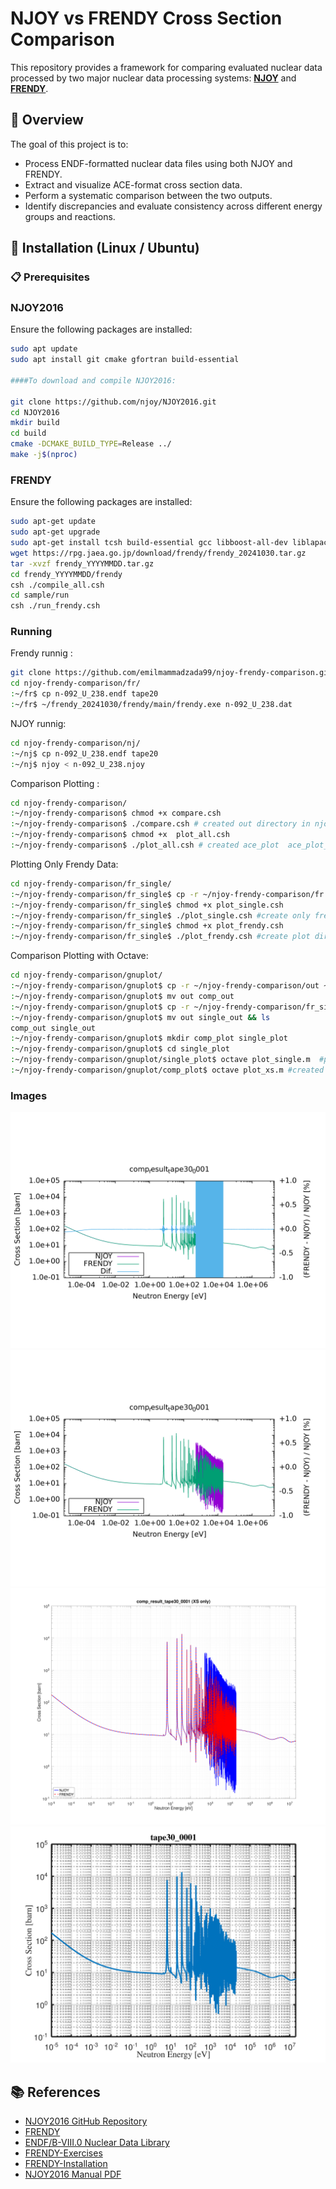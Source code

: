 # NJOY vs FRENDY Cross Section Comparison

This repository provides a framework for comparing evaluated nuclear data processed by two major nuclear data processing systems: **[NJOY](https://github.com/njoy/NJOY2016)** and **[FRENDY](https://rpg.jaea.go.jp/main/en/program_frendy/)**.

## 📘 Overview

The goal of this project is to:
- Process ENDF-formatted nuclear data files using both NJOY and FRENDY.
- Extract and visualize ACE-format cross section data.
- Perform a systematic comparison between the two outputs.
- Identify discrepancies and evaluate consistency across different energy groups and reactions.

## 🔧 Installation (Linux / Ubuntu)

### 📋 Prerequisites
### NJOY2016
Ensure the following packages are installed:
```bash
sudo apt update
sudo apt install git cmake gfortran build-essential

####To download and compile NJOY2016:

git clone https://github.com/njoy/NJOY2016.git
cd NJOY2016
mkdir build
cd build
cmake -DCMAKE_BUILD_TYPE=Release ../
make -j$(nproc)
```
### FRENDY
Ensure the following packages are installed:
```bash
sudo apt-get update
sudo apt-get upgrade
sudo apt-get install tcsh build-essential gcc libboost-all-dev liblapack-dev libblas-dev libeigen3-dev
wget https://rpg.jaea.go.jp/download/frendy/frendy_20241030.tar.gz
tar -xvzf frendy_YYYYMMDD.tar.gz
cd frendy_YYYYMMDD/frendy
csh ./compile_all.csh
cd sample/run
csh ./run_frendy.csh
```
### Running
Frendy runnig :
```bash
git clone https://github.com/emilmammadzada99/njoy-frendy-comparison.git
cd njoy-frendy-comparison/fr/
:~/fr$ cp n-092_U_238.endf tape20
:~/fr$ ~/frendy_20241030/frendy/main/frendy.exe n-092_U_238.dat
```
NJOY runnig:
```bash
cd njoy-frendy-comparison/nj/
:~/nj$ cp n-092_U_238.endf tape20
:~/nj$ njoy < n-092_U_238.njoy
```
Comparison Plotting :
```bash
cd njoy-frendy-comparison/
:~/njoy-frendy-comparison$ chmod +x compare.csh   
:~/njoy-frendy-comparison$ ./compare.csh # created out directory in njoy-frendy-comparison for comparison
:~/njoy-frendy-comparison$ chmod +x  plot_all.csh
:~/njoy-frendy-comparison$ ./plot_all.csh # created ace_plot  ace_plot_only directory in njoy-frendy-comparison for comparison
```
Plotting Only Frendy Data:
```bash
cd njoy-frendy-comparison/fr_single/
:~/njoy-frendy-comparison/fr_single$ cp -r ~/njoy-frendy-comparison/fr  ~/njoy-frendy-comparison/fr_single
:~/njoy-frendy-comparison/fr_single$ chmod +x plot_single.csh
:~/njoy-frendy-comparison/fr_single$ ./plot_single.csh #create only frendy data out directory
:~/njoy-frendy-comparison/fr_single$ chmod +x plot_frendy.csh
:~/njoy-frendy-comparison/fr_single$ ./plot_frendy.csh #create plot directory
```
Comparison Plotting with Octave:
```bash
cd njoy-frendy-comparison/gnuplot/
:~/njoy-frendy-comparison/gnuplot$ cp -r ~/njoy-frendy-comparison/out ~/njoy-frendy-comparison/gnuplot
:~/njoy-frendy-comparison/gnuplot$ mv out comp_out
:~/njoy-frendy-comparison/gnuplot$ cp -r ~/njoy-frendy-comparison/fr_single/out ~/njoy-frendy-comparison/gnuplot
:~/njoy-frendy-comparison/gnuplot$ mv out single_out && ls
comp_out single_out 
:~/njoy-frendy-comparison/gnuplot$ mkdir comp_plot single_plot
:~/njoy-frendy-comparison/gnuplot$ cd single_plot
:~/njoy-frendy-comparison/gnuplot/single_plot$ octave plot_single.m  #plot directory created
:~/njoy-frendy-comparison/gnuplot/comp_plot$ octave plot_xs.m #created ace_plot  ace_plot_only directory in njoy-frendy-comparison for comparison
```
### Images 
![Comparison Plot-1](ace_plot/comp_result_tape30_0001_xs.png)
![Comparison Plot-2](ace_plot_only/comp_result_tape30_0001_xs_only.png)
![Comparison Plot-3](gnuplot/comp_plot/ace_plot_only/comp_result_tape30_0001_xs_only.png)
![Comparison Plot-4](gnuplot/single_plot/plot/tape30_0001_xs.png)

## 📚 References

- [NJOY2016 GitHub Repository](https://github.com/njoy/NJOY2016)
- [FRENDY](https://rpg.jaea.go.jp/main/en/program_frendy/)
- [ENDF/B-VIII.0 Nuclear Data Library](https://www.nndc.bnl.gov/endf-releases/)
- [FRENDY-Exercises](https://rpg.jaea.go.jp/download/frendy/seminar/frendy_exercise_20240118.tar.gz)
- [FRENDY-Installation](https://rpg.jaea.go.jp/download/frendy/seminar/03.FRENDY_installation_ver1.5.pdf)
- [NJOY2016 Manual PDF](https://github.com/njoy/NJOY2016-manual/raw/master/njoy16.pdf)

